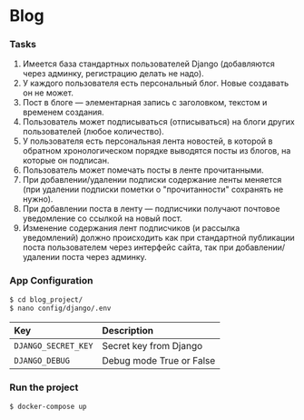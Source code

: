 # Blog

### Tasks
1. Имеется база стандартных пользователей Django (добавляются через админку, регистрацию делать не надо).
2. У каждого пользователя есть персональный блог. Новые создавать он не может.
3. Пост в блоге — элементарная запись с заголовком, текстом и временем создания.
4. Пользователь может подписываться (отписываться) на блоги других пользователей (любое количество).
5. У пользователя есть персональная лента новостей, в которой в обратном хронологическом порядке выводятся посты из блогов, на которые он подписан.
6. Пользователь может помечать посты в ленте прочитанными.
7. При добавлении/удалении подписки содержание ленты меняется (при удалении подписки пометки о "прочитанности" сохранять не нужно).
8. При добавлении поста в ленту — подписчики получают почтовое уведомление со ссылкой на новый пост.
9. Изменение содержания лент подписчиков (и рассылка уведомлений) должно происходить как при стандартной публикации поста пользователем через интерфейс сайта, так при добавлении/удалении поста через админку.


### App Configuration 
```.sh
$ cd blog_project/
$ nano config/django/.env
```
| Key    | Description   |
| :---         |     :---      |
| `DJANGO_SECRET_KEY`  | Secret key from Django  |
| `DJANGO_DEBUG`  | Debug mode True or False  |

### Run the project
```.sh
$ docker-compose up
```

